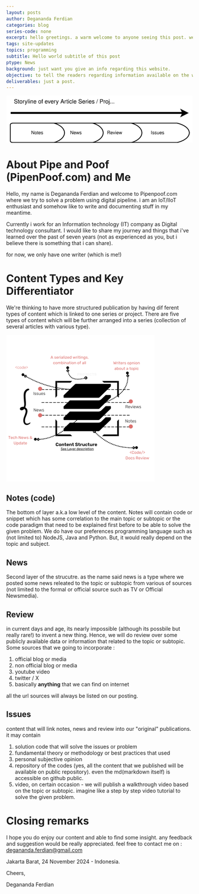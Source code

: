 ```yaml
---
layout: posts
author: Degananda Ferdian
categories: blog
series-code: none
excerpt: hello greetings. a warm welcome to anyone seeing this post. we're creating Pipenpoof.com to share our journey in digital tech consulting. i hope you can find some interesting stuff while lurking in here.
tags: site-updates
topics: programming
subtitle: Hello world subtitle of this post
ptype: News
background: just want you give an info regarding this website.
objective: to tell the readers regarding information available on the website.
deliverables: just a post.
---
```


![postimage80](/assets/images/2024-12/welcome-to-pipeloon.svg)

# About Pipe and Poof (PipenPoof.com) and Me
Hello, my name is Degananda Ferdian and welcome to Pipenpoof.com where we try to solve a problem using digital pipeline. i am an IoT/IIoT enthusiast and somehow like to write and documenting stuff in my meantime. 

Currently i work for an Information technology (IT) company as Digital technology consultant. I would like to share my journey and things that i've learned over the past of seven years (not as experienced as you, but i believe there is something that i can share).

for now, we only have one writer (which is me!)


# Content Types and Key Differentiator
We're thinking to have more structured publication by having dif
ferent types of content which is linked to one series or project. There are five types of content  which will be further arranged into a series (collection of several articles with various type).

![postimage80](/assets/images/pl-assets.svg)

## Notes (code)
The bottom of layer a.k.a low level of the content. Notes will  contain code or snippet which has some correlation to the main topic or subtopic or the code paradigm that need to be explained first before to be able to solve the given problem. We do have our preferences programming language  such as (not limited to) NodeJS, Java and Python. But, it would really depend on the topic and subject.

## News
Second layer of the strucutre. as the name said news is a type where we posted some news releated to the topic or subtopic from various of sources (not limited to the formal or official source such as TV or Official Newsmedia). 

## Review
in current days and age, its nearly impossible (although its possbile but really rare!) to invent a new thing. Hence, we will do review over some publicly available data or information that related to the topic or subtopic. Some sources that we going to incorporate :

 1. official blog or media
 2. non official blog or media
 3. youtube video
 4. twitter / X
 5. basically **anything** that we can find on internet

all the url sources will always be listed on our posting.

## Issues
content that will link notes, news and review into our "original" publications.  it may contain

 1. solution code that will solve the issues or problem
 2. fundamental theory or methodology or best practices that used
 3. personal subjective opinion 
 4. repository of the codes (yes, all the content that we published will be available on public repository). even the md(markdown itself) is accessible on github public.
 5. video, on certain occasion - we will publish a walkthrough video based on the topic or subtopic. imagine like a step by step video tutorial to solve the given problem.

# Closing remarks
I hope you do enjoy our content and able to find some insight. any feedback and suggestion would be really appreciated. feel free to contact me on : degananda.ferdian@gmail.com

Jakarta Barat, 24 November 2024 - Indonesia.

Cheers,

Degananda Ferdian


